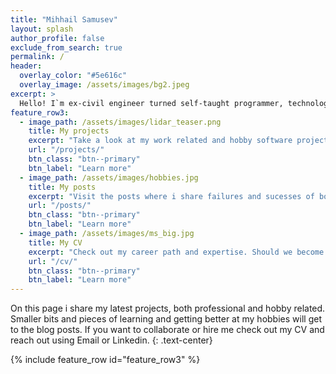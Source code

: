 ```yaml
---
title: "Mihhail Samusev"
layout: splash
author_profile: false
exclude_from_search: true
permalink: /
header:
  overlay_color: "#5e616c"
  overlay_image: /assets/images/bg2.jpeg
excerpt: >
  Hello! I`m ex-civil engineer turned self-taught programmer, technology enthusiast, rock climber and bass player. Welcome to my portfolio page!
feature_row3:
  - image_path: /assets/images/lidar_teaser.png
    title: My projects
    excerpt: "Take a look at my work related and hobby software projects."
    url: "/projects/"
    btn_class: "btn--primary"
    btn_label: "Learn more"
  - image_path: /assets/images/hobbies.jpg
    title: My posts
    excerpt: "Visit the posts where i share failures and sucesses of both my techical and non-technical hobbies."
    url: "/posts/"
    btn_class: "btn--primary"
    btn_label: "Learn more"
  - image_path: /assets/images/ms_big.jpg
    title: My CV
    excerpt: "Check out my career path and expertise. Should we become colleagues?"
    url: "/cv/"
    btn_class: "btn--primary"
    btn_label: "Learn more"
---
```


On this page i share my latest projects, both professional and hobby related. Smaller bits and pieces of learning and getting better at my hobbies will get to the blog posts. If you want to collaborate or hire me check out my CV and reach out using Email or Linkedin.
{: .text-center}

{% include feature_row id="feature_row3" %}
